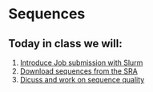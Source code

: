 # Sequences


## Today in class we will:


1. [Introduce Job submission with Slurm](https://github.com/environmental-bioinformatics-master/Sequences/blob/main/SLURM.md)
2. [Download sequences from the SRA](https://github.com/environmental-bioinformatics-master/Sequences/blob/main/Download_sequences.md)
3. [Dicuss and work on sequence quality](Quality.md)
